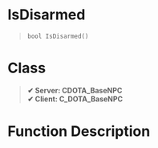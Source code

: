 # IsDisarmed
> `bool IsDisarmed()`
# Class
> __✔ Server: CDOTA_BaseNPC__  
> __✔ Client: C_DOTA_BaseNPC__  
# Function Description

